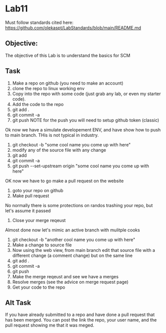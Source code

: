 # Lab11

Must follow standards cited here:
https://github.com/olekaspt/LabStandards/blob/main/README.md

## Objective:
The objective of this Lab is to understand the basics for SCM

## Task
1. Make a repo on github (you need to make an account)
1. clone the repo to linux working env
1. Copy into the repo with some code (just grab any lab, or even my starter code).
1. Add the code to the repo 
  1. git add .
  1. git commit -a
  1. git push
NOTE for the push you will need to setup github token (classic)

Ok now we have a simulate developement ENV, and have show how to push to main branch.  THis is not typical in industry.

1. git checkout -b "some cool name you come up with here"
1. modify any of the source file with any change
1. git add <file you modified>
1. git commit -a
1. git push --set-upstream origin "some cool name you come up with here"
  
OK now we have to go make a pull request on the website
  
1. goto your repo on github
1. Make pull request
  
No normally there is some protections on randos trashing your repo, but let's assume it passed
  
1. Close your merge reqeust
  
Almost done now let's mimic an active branch with mulitple cooks 
  
1. git checkout -b "another  cool name you come up with here"
1. Make a change to source file
1. Now using the web view, from main branch edit that source file with a different change (a comment change) but on the same line
1. git add .
1. git commit -a
1. git push
1. Make the merge reqeust and see we have a merges
1. Resolve merges (see the advice on merge request page)
1. Get your code to the repo
  


## Alt Task

If you have already submitted to a repo and have done a pull request that has been merged.  You can post the link the repo, your user name, and the pull request showing me that it was meged.
